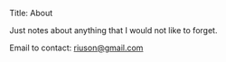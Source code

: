 Title: About

Just notes about anything that I would not like to forget.

Email to contact: <riuson@gmail.com>
